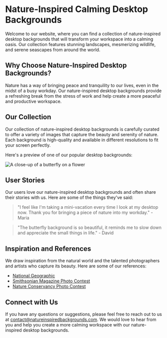 <!--font:Poppins-->

# Nature-Inspired Calming Desktop Backgrounds

Welcome to our website, where you can find a collection of nature-inspired desktop backgrounds that will transform your workspace into a calming oasis. Our collection features stunning landscapes, mesmerizing wildlife, and serene seascapes from around the world.

## Why Choose Nature-Inspired Desktop Backgrounds?

Nature has a way of bringing peace and tranquility to our lives, even in the midst of a busy workday. Our nature-inspired desktop backgrounds provide a refreshing break from the stress of work and help create a more peaceful and productive workspace.

## Our Collection

Our collection of nature-inspired desktop backgrounds is carefully curated to offer a variety of images that capture the beauty and serenity of nature. Each background is high-quality and available in different resolutions to fit your screen perfectly.

Here's a preview of one of our popular desktop backgrounds:

![A close-up of a butterfly on a flower](#)

## User Stories

Our users love our nature-inspired desktop backgrounds and often share their stories with us. Here are some of the things they've said:

> "I feel like I'm taking a mini-vacation every time I look at my desktop now. Thank you for bringing a piece of nature into my workday." - Maria

> "The butterfly background is so beautiful, it reminds me to slow down and appreciate the small things in life." - David

## Inspiration and References

We draw inspiration from the natural world and the talented photographers and artists who capture its beauty. Here are some of our references:

- [National Geographic](https://www.nationalgeographic.com/photography/)
- [Smithsonian Magazine Photo Contest](https://www.smithsonianmag.com/photocontest/)
- [Nature Conservancy Photo Contest](https://www.nature.org/en-us/get-involved/how-to-help/photo-contest/)

## Connect with Us

If you have any questions or suggestions, please feel free to reach out to us at [contact@natureinspiredbackgrounds.com](mailto:contact@natureinspiredbackgrounds.com). We would love to hear from you and help you create a more calming workspace with our nature-inspired desktop backgrounds.

<!--

Write me content for website with wallpaper which alt text is:

"A close-up of a butterfly on a flower"

The name/title of the page should not be 1:1 copy of the alt text but rather a real content of the website which is using this wallpaper.

- Use markdown format 
- Start with heading
- Heading should be short and concise
- The content should look like a real website 
- The website should not be about the wallpaper, wallpaper is just a related background
- Heading should be contain work "wallpaper" or "background"
- Include real sections like references, contact, user stories, etc. use things relevant to the page purpose.
- Feel free to use structure like headings, bullets, numbering, blockquotes, paragraphs, horizontal lines, etc.
- You can use formatting like bold or _italic_
- You can include UTF-8 emojis
- Links should be only #hash anchors (and you can refer to the document itself)
- Do not include images


---


# Beautiful Nature Wallpaper for Your Desktop Background

Welcome to our website where you can find beautiful nature wallpapers to use as your desktop background. Our wallpaper collection includes stunning landscapes, mesmerizing wildlife, and breathtaking views from around the world. 

## Why Choose Nature Wallpapers?

Nature wallpapers have a calming effect on the mind and help reduce stress levels. They are perfect for those who spend long hours in front of their computer screens and need a break from the monotony of work. 

## Our Collection

Our collection of nature wallpapers is carefully curated to provide you with the best images that capture the essence of nature. Each wallpaper is high-quality and available in different resolutions to fit your screen perfectly. 

Here's a preview of one of our popular wallpapers:

![A close-up of a butterfly on a flower](#)

## User Stories

Our users love our nature wallpapers and often share their stories with us. Here are some of the things they've said:

> "I love changing my desktop background every week, and your nature wallpapers have been my go-to choice for months now." - Sarah

> "The butterfly wallpaper is so beautiful, it reminds me of my childhood days spent in the garden." - John

## References

We source our wallpapers from talented photographers and artists from around the world. Here are some of our references:

- [Unsplash](https://unsplash.com/)
- [Pexels](https://www.pexels.com/)
- [Pixabay](https://pixabay.com/)

## Contact Us

If you have any questions or suggestions, please feel free to reach out to us at [contact@naturewallpapers.com](mailto:contact@naturewallpapers.com). We would love to hear from you!


---


Heading should not include word "wallpaper". The website should not be about the wallpaper itself, wallpaper is just a related background, rewrite whole content.


---


# Find Your Zen with Nature-Inspired Desktop Backgrounds

Welcome to our website, where you can discover stunning nature-inspired desktop backgrounds that will transport you to a peaceful state of mind. Our collection features breathtaking landscapes, mesmerizing wildlife, and serene seascapes from around the world.

## Why Choose Nature-Inspired Backgrounds?

In today's fast-paced world, it's important to take a break and find moments of tranquility. Our nature-inspired desktop backgrounds provide a calming effect on the mind and help reduce stress levels. They are perfect for those who spend long hours in front of their computer screens and need a little escape from the daily grind.

## Our Collection

Our collection of nature-inspired desktop backgrounds is carefully curated to offer a variety of images that capture the beauty and serenity of nature. Each background is high-quality and available in different resolutions to fit your screen perfectly.

Here's a preview of one of our popular desktop backgrounds:

![A close-up of a butterfly on a flower](#)

## User Stories

Our users love our nature-inspired desktop backgrounds and often share their stories with us. Here are some of the things they've said:

> "I feel like I'm on vacation every time I look at my desktop now. Thank you for bringing a piece of nature into my workday." - Maria

> "The butterfly background is so beautiful, it reminds me to slow down and appreciate the small things in life." - David

## Inspiration and References

We draw inspiration from the natural world and the talented photographers and artists who capture its beauty. Here are some of our references:

- [National Geographic](https://www.nationalgeographic.com/photography/)
- [Smithsonian Magazine Photo Contest](https://www.smithsonianmag.com/photocontest/)
- [Nature Conservancy Photo Contest](https://www.nature.org/en-us/get-involved/how-to-help/photo-contest/)

## Connect with Us

If you have any questions or suggestions, please feel free to reach out to us at [contact@natureinspiredbackgrounds.com](mailto:contact@natureinspiredbackgrounds.com). We would love to hear from you and help you find your zen!


---


Heading is too long, rewrite whole content.


---


# Discover the Beauty of Nature with Our Desktop Backgrounds

Welcome to our website, where you can explore a stunning collection of desktop backgrounds inspired by the beauty of nature. Our collection features breathtaking landscapes, mesmerizing wildlife, and serene seascapes from around the world.

## Why Choose Nature-Inspired Desktop Backgrounds?

Our nature-inspired desktop backgrounds offer a refreshing break from the monotony of work and help reduce stress levels. They provide a calming effect on the mind and transport you to a peaceful state of mind, even when you're stuck at your desk.

## Our Collection

Our collection of nature-inspired desktop backgrounds is carefully curated to offer a variety of images that capture the essence of nature. Each background is high-quality and available in different resolutions to fit your screen perfectly.

Here's a preview of one of our popular desktop backgrounds:

![A close-up of a butterfly on a flower](#)

## User Stories

Our users love our nature-inspired desktop backgrounds and often share their stories with us. Here are some of the things they've said:

> "I feel like I'm taking a mini-vacation every time I look at my desktop now. Thank you for bringing a piece of nature into my workday." - Maria

> "The butterfly background is so beautiful, it reminds me to slow down and appreciate the small things in life." - David

## Inspiration and References

We draw inspiration from the natural world and the talented photographers and artists who capture its beauty. Here are some of our references:

- [National Geographic](https://www.nationalgeographic.com/photography/)
- [Smithsonian Magazine Photo Contest](https://www.smithsonianmag.com/photocontest/)
- [Nature Conservancy Photo Contest](https://www.nature.org/en-us/get-involved/how-to-help/photo-contest/)

## Connect with Us

If you have any questions or suggestions, please feel free to reach out to us at [contact@natureinspiredbackgrounds.com](mailto:contact@natureinspiredbackgrounds.com). We would love to hear from you and help you discover the beauty of nature!


---


Heading is too long, rewrite whole content.


---


# Nature-Inspired Desktop Backgrounds for a Calming Workspace

Welcome to our website, where you can find a collection of nature-inspired desktop backgrounds that will transform your workspace into a calming oasis. Our collection features stunning landscapes, mesmerizing wildlife, and serene seascapes from around the world.

## Why Choose Nature-Inspired Desktop Backgrounds?

Nature has a way of bringing peace and tranquility to our lives, even in the midst of a busy workday. Our nature-inspired desktop backgrounds provide a refreshing break from the stress of work and help create a more peaceful and productive workspace.

## Our Collection

Our collection of nature-inspired desktop backgrounds is carefully curated to offer a variety of images that capture the beauty and serenity of nature. Each background is high-quality and available in different resolutions to fit your screen perfectly.

Here's a preview of one of our popular desktop backgrounds:

![A close-up of a butterfly on a flower](#)

## User Stories

Our users love our nature-inspired desktop backgrounds and often share their stories with us. Here are some of the things they've said:

> "I feel like I'm taking a mini-vacation every time I look at my desktop now. Thank you for bringing a piece of nature into my workday." - Maria

> "The butterfly background is so beautiful, it reminds me to slow down and appreciate the small things in life." - David

## Inspiration and References

We draw inspiration from the natural world and the talented photographers and artists who capture its beauty. Here are some of our references:

- [National Geographic](https://www.nationalgeographic.com/photography/)
- [Smithsonian Magazine Photo Contest](https://www.smithsonianmag.com/photocontest/)
- [Nature Conservancy Photo Contest](https://www.nature.org/en-us/get-involved/how-to-help/photo-contest/)

## Connect with Us

If you have any questions or suggestions, please feel free to reach out to us at [contact@natureinspiredbackgrounds.com](mailto:contact@natureinspiredbackgrounds.com). We would love to hear from you and help you create a more calming workspace with our nature-inspired desktop backgrounds.


---


Write me a Google font which is best fitting for the website.

Pick from the list:
- Exo 2
- Alegreya
- Lobster
- Montserrat
- Orbitron
- Inter
- Roboto
- Lato
- Great Vibes
- Raleway
- Futura
- Poppins
- Dancing Script
- Open Sans
- IBM Plex Sans
- Barlow Condensed
- Playfair Display


Write just the font name nothing else.


---


Poppins

-->
